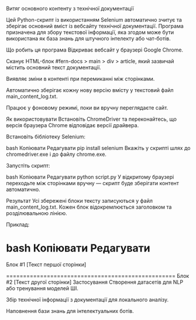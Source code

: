 Витяг основного контенту з технічної документації

Цей Python-скрипт із використанням Selenium автоматично зчитує та зберігає основний вміст із вебсайту технічної документації. Програма призначена для збору текстової інформації, яка згодом може бути використана як база знань для штучного інтелекту або чат-ботів.

Що робить ця програма
Відкриває вебсайт у браузері Google Chrome.

Сканує HTML-блок #fern-docs > main > div > article, який зазвичай містить основний текст документації.

Виявляє зміни в контенті при перемиканні між сторінками.

Автоматично зберігає кожну нову версію вмісту у текстовий файл main_content_log.txt.

Працює у фоновому режимі, поки ви вручну переглядаєте сайт.

Як використовувати
Встановіть ChromeDriver та переконайтесь, що версія браузера Chrome відповідає версії драйвера.

Встановіть бібліотеку Selenium:

bash
Копіювати
Редагувати
pip install selenium
Вкажіть у скрипті шлях до chromedriver.exe і до файлу chrome.exe.

Запустіть скрипт:

bash
Копіювати
Редагувати
python script.py
У відкритому браузері переходьте між сторінками вручну — скрипт буде зберігати контент автоматично.

Результат
Усі збережені блоки тексту записуються у файл main_content_log.txt. Кожен блок відокремлюється заголовком та розділювальною лінією.

Приклад:

bash
Копіювати
Редагувати
==================================================
Блок #1
[Текст першої сторінки]

==================================================
Блок #2
[Текст другої сторінки] Застосування
Створення датасетів для NLP або тренування моделей ШІ.

Збір технічної інформації з документації для локального аналізу.

Наповнення бази знань для інтелектуальних ботів.


